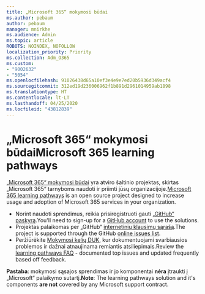```yaml
---
title: „Microsoft 365“ mokymosi būdai
ms.author: pebaum
author: pebaum
manager: mnirkhe
ms.audience: Admin
ms.topic: article
ROBOTS: NOINDEX, NOFOLLOW
localization_priority: Priority
ms.collection: Adm_O365
ms.custom:
- "9002632"
- "5054"
ms.openlocfilehash: 91026438d65a10ef3e4e9e7ed20b5936d349acf4
ms.sourcegitcommit: 312ed19d236006962f1b891d2961014959ab1898
ms.translationtype: HT
ms.contentlocale: lt-LT
ms.lasthandoff: 04/25/2020
ms.locfileid: "43812839"
---
```

# <a name="microsoft-365-learning-pathways"></a><span data-ttu-id="260a7-102">„Microsoft 365“ mokymosi būdai</span><span class="sxs-lookup"><span data-stu-id="260a7-102">Microsoft 365 learning pathways</span></span>

<span data-ttu-id="260a7-103">[„Microsoft 365“ mokymosi būdai](https://docs.microsoft.com/office365/customlearning/) yra atviro šaltinio projektas, skirtas „Microsoft 365“ tarnyboms naudoti ir priimti jūsų organizacijoje.</span><span class="sxs-lookup"><span data-stu-id="260a7-103">[Microsoft 365 learning pathways](https://docs.microsoft.com/office365/customlearning/) is an open source project designed to increase usage and adoption of Microsoft 365 services in your organization.</span></span>

- <span data-ttu-id="260a7-104">Norint naudoti sprendimus, reikia prisiregistruoti gauti [„GitHub“ paskyrą](http://aka.ms/joingithub).</span><span class="sxs-lookup"><span data-stu-id="260a7-104">You'll need to sign-up for a [GitHub account](http://aka.ms/joingithub) to use the solutions.</span></span>
- <span data-ttu-id="260a7-105">Projektas palaikomas per „GitHub“ [internetinių klausimų sąrašą](https://aka.ms/CustomLearningHelp).</span><span class="sxs-lookup"><span data-stu-id="260a7-105">The project is supported through the GitHub [online issues list](https://aka.ms/CustomLearningHelp).</span></span>
- <span data-ttu-id="260a7-106">Peržiūrėkite [Mokymosi kelių DUK](https://docs.microsoft.com/office365/customlearning/faq), kur dokumentuojami svarbiausios problemos ir dažnai atnaujinama remiantis atsiliepimais.</span><span class="sxs-lookup"><span data-stu-id="260a7-106">Review the [learning pathways FAQ](https://docs.microsoft.com/office365/customlearning/faq) - documented top issues and updated frequently based off feedback.</span></span>

<span data-ttu-id="260a7-107">**Pastaba**: mokymosi sąsajos sprendimas ir jo komponentai **nėra** įtraukti į „Microsoft“ palaikymo sutartį.</span><span class="sxs-lookup"><span data-stu-id="260a7-107">**Note**: The learning pathways solution and it's components **are not** covered by any Microsoft support contract.</span></span>
